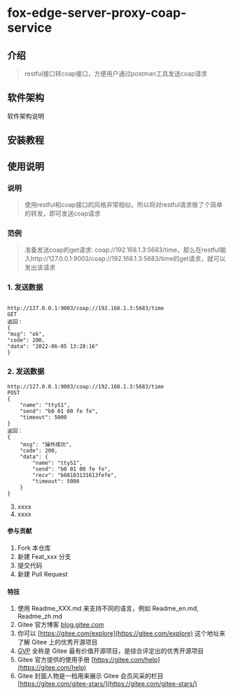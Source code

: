 # fox-edge-server-proxy-coap-service

## 介绍
> restful接口转coap接口，方便用户通过postman工具发送coap请求

## 软件架构
软件架构说明


## 安装教程


## 使用说明
### 说明
> 使用restful和coap接口的风格非常相似，所以将对restful请求做了个简单的转发，即可发送coap请求
### 范例
> 准备发送coap的get请求: coap://192.168.1.3:5683/time，那么在restful输入http://127.0.0.1:9003/coap://192.168.1.3:5683/time的get请求，就可以发出该请求
### 1.  发送数据
``` 

http://127.0.0.1:9003/coap://192.168.1.3:5683/time
GET
返回：
{
"msg": "ok",
"code": 200,
"data": "2022-06-05 13:28:16"
}
```
### 2.  发送数据
``` 
http://127.0.0.1:9003/coap://192.168.1.3:5683/time
POST
{
	"name": "ttyS1",
	"send": "b0 01 00 fe fe",
	"timeout": 5000
}
返回：
{
    "msg": "操作成功",
    "code": 200,
    "data": {
        "name": "ttyS1",
        "send": "b0 01 00 fe fe",
        "recv": "b08103131613fefe",
        "timeout": 5000
    }
}
``` 
3.  xxxx
4.  xxxx

#### 参与贡献

1.  Fork 本仓库
2.  新建 Feat_xxx 分支
3.  提交代码
4.  新建 Pull Request


#### 特技

1.  使用 Readme\_XXX.md 来支持不同的语言，例如 Readme\_en.md, Readme\_zh.md
2.  Gitee 官方博客 [blog.gitee.com](https://blog.gitee.com)
3.  你可以 [https://gitee.com/explore](https://gitee.com/explore) 这个地址来了解 Gitee 上的优秀开源项目
4.  [GVP](https://gitee.com/gvp) 全称是 Gitee 最有价值开源项目，是综合评定出的优秀开源项目
5.  Gitee 官方提供的使用手册 [https://gitee.com/help](https://gitee.com/help)
6.  Gitee 封面人物是一档用来展示 Gitee 会员风采的栏目 [https://gitee.com/gitee-stars/](https://gitee.com/gitee-stars/)
